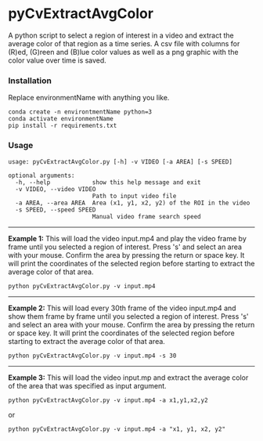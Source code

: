 # pyCvExtractAvgColor
A python script to select a region of interest in a video and
extract the average color of that region as a time series.
A csv file with columns for (R)ed, (G)reen and (B)lue color values
as well as a png graphic with the color value over time is saved.

### Installation
Replace environmentName with anything you like.
```
conda create -n environtmentName python=3
conda activate environmentName
pip install -r requirements.txt
```

### Usage
```
usage: pyCvExtractAvgColor.py [-h] -v VIDEO [-a AREA] [-s SPEED]

optional arguments:
  -h, --help            show this help message and exit
  -v VIDEO, --video VIDEO
                        Path to input video file
  -a AREA, --area AREA  Area (x1, y1, x2, y2) of the ROI in the video
  -s SPEED, --speed SPEED
                        Manual video frame search speed
```

---
__Example 1:__ This will load the video input.mp4 and play the video
frame by frame until you selected a region of interest.
Press 's' and select an area with your mouse.
Confirm the area by pressing the return or space key.
It will print the coordinates of the selected region before starting to
extract the average color of that area.
```
python pyCvExtractAvgColor.py -v input.mp4
```

---
__Example 2:__ This will load every 30th frame of the video input.mp4 and show them
frame by frame until you selected a region of interest.
Press 's' and select an area with your mouse.
Confirm the area by pressing the return or space key.
It will print the coordinates of the selected region before starting to
extract the average color of that area.
```
python pyCvExtractAvgColor.py -v input.mp4 -s 30
```

---
__Example 3:__ This will load the video input.mp and extract the average color of the area
that was specified as input argument.
```
python pyCvExtractAvgColor.py -v input.mp4 -a x1,y1,x2,y2
```
or
```
python pyCvExtractAvgColor.py -v input.mp4 -a "x1, y1, x2, y2"
```
